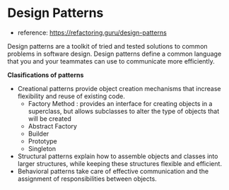 # Design Patterns
- reference: https://refactoring.guru/design-patterns

Design patterns are a toolkit of tried and tested solutions to common problems in software design. 
Design patterns define a common language that you and your teammates can use to communicate more efficiently. 

**Clasifications of patterns**
- Creational patterns provide object creation mechanisms that increase flexibility and reuse of existing code.
    - Factory Method :  provides an interface for creating objects in a superclass, but allows subclasses to alter the type of objects that will be created
    - Abstract Factory
    - Builder
    - Prototype
    - Singleton
- Structural patterns explain how to assemble objects and classes into larger structures, while keeping these structures flexible and efficient.
- Behavioral patterns take care of effective communication and the assignment of responsibilities between objects.